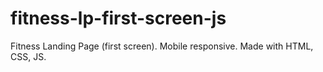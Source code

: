 # fitness-lp-first-screen-js
Fitness Landing Page (first screen). Mobile responsive. Made with HTML, CSS, JS. 
